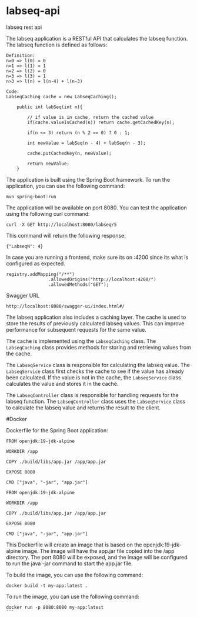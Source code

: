 # labseq-api
labseq rest api

The labseq application is a RESTful API that calculates the labseq function. The labseq function is defined as follows:

```
Definition:
n=0 => l(0) = 0
n=1 => l(1) = 1
n=2 => l(2) = 0
n=3 => l(3) = 1
n>3 => l(n) = l(n-4) + l(n-3)

Code:
LabseqCaching cache = new LabseqCaching();

    public int labSeq(int n){
        
        // if value is in cache, return the cached value
        if(cache.valueIsCached(n)) return cache.getCachedKey(n);
        
        if(n <= 3) return (n % 2 == 0) ? 0 : 1;
        
        int newValue = labSeq(n - 4) + labSeq(n - 3);
        
        cache.putCachedKey(n, newValue);

        return newValue;
    }
```

The application is built using the Spring Boot framework. To run the application, you can use the following command:

```
mvn spring-boot:run
```

The application will be available on port 8080. You can test the application using the following curl command:

```
curl -X GET http://localhost:8080/labseq/5
```

This command will return the following response:

```
{"LabseqN": 4}
```

In case you are running a frontend, make sure its on :4200 since its what is configured as expected.

```
registry.addMapping("/**")
                .allowedOrigins("http://localhost:4200/")
                .allowedMethods("GET");
```

Swagger URL 

```
http://localhost:8080/swagger-ui/index.html#/
```

The labseq application also includes a caching layer. The cache is used to store the results of previously calculated labseq values. This can improve performance for subsequent requests for the same value.

The cache is implemented using the `LabseqCaching` class. The `LabseqCaching` class provides methods for storing and retrieving values from the cache.

The `LabseqService` class is responsible for calculating the labseq value. The `LabseqService` class first checks the cache to see if the value has already been calculated. If the value is not in the cache, the `LabseqService` class calculates the value and stores it in the cache.

The `LabseqController` class is responsible for handling requests for the labseq function. The `LabseqController` class uses the `LabseqService` class to calculate the labseq value and returns the result to the client.

#Docker

 Dockerfile for the Spring Boot application:

```
FROM openjdk:19-jdk-alpine

WORKDIR /app

COPY ./build/libs/app.jar /app/app.jar

EXPOSE 8080

CMD ["java", "-jar", "app.jar"]
​
FROM openjdk:19-jdk-alpine
​
WORKDIR /app
​
COPY ./build/libs/app.jar /app/app.jar
​
EXPOSE 8080
​
CMD ["java", "-jar", "app.jar"]
```

This Dockerfile will create an image that is based on the openjdk:19-jdk-alpine image. The image will have the app.jar file copied into the /app directory. The port 8080 will be exposed, and the image will be configured to run the java -jar command to start the app.jar file.

To build the image, you can use the following command:


```
docker build -t my-app:latest .
```


To run the image, you can use the following command:


```
docker run -p 8080:8080 my-app:latest
​```
